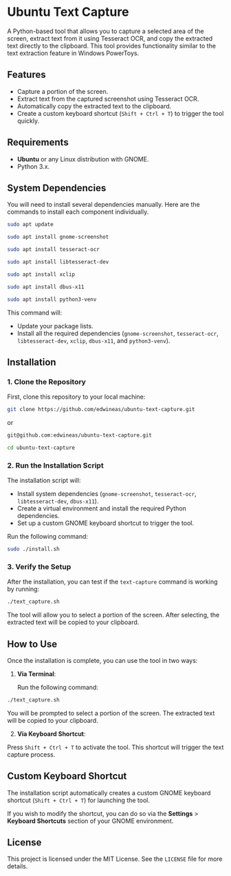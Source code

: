 # Ubuntu Text Capture

A Python-based tool that allows you to capture a selected area of the screen, extract text from it using Tesseract OCR, and copy the extracted text directly to the clipboard. This tool provides functionality similar to the text extraction feature in Windows PowerToys.

## Features

- Capture a portion of the screen.
- Extract text from the captured screenshot using Tesseract OCR.
- Automatically copy the extracted text to the clipboard.
- Create a custom keyboard shortcut (`Shift + Ctrl + T`) to trigger the tool quickly.

## Requirements

- **Ubuntu** or any Linux distribution with GNOME.
- Python 3.x.

## System Dependencies

You will need to install several dependencies manually. Here are the commands to install each component individually.

```bash
sudo apt update 
```
```bash
sudo apt install gnome-screenshot
```
```bash
sudo apt install tesseract-ocr 
```
```bash
sudo apt install libtesseract-dev
```
```bash
sudo apt install xclip
```
```bash
sudo apt install dbus-x11
```
```bash
sudo apt install python3-venv
```


This command will:
- Update your package lists.
- Install all the required dependencies (`gnome-screenshot`, `tesseract-ocr`, `libtesseract-dev`, `xclip`, `dbus-x11`, and `python3-venv`).


## Installation

### 1. Clone the Repository

First, clone this repository to your local machine:

```bash
git clone https://github.com/edwineas/ubuntu-text-capture.git
```
or

```bash
git@github.com:edwineas/ubuntu-text-capture.git
```

```bash
cd ubuntu-text-capture
```

### 2. Run the Installation Script

The installation script will:
- Install system dependencies (`gnome-screenshot`, `tesseract-ocr`, `libtesseract-dev`, `dbus-x11`).
- Create a virtual environment and install the required Python dependencies.
- Set up a custom GNOME keyboard shortcut to trigger the tool.

Run the following command:

```bash
sudo ./install.sh
```

### 3. Verify the Setup

After the installation, you can test if the `text-capture` command is working by running:

```bash
./text_capture.sh
```


The tool will allow you to select a portion of the screen. After selecting, the extracted text will be copied to your clipboard.

## How to Use

Once the installation is complete, you can use the tool in two ways:

1. **Via Terminal**:
   
   Run the following command:

```bash
./text_capture.sh
```


You will be prompted to select a portion of the screen. The extracted text will be copied to your clipboard.

2. **Via Keyboard Shortcut**:

Press `Shift + Ctrl + T` to activate the tool. This shortcut will trigger the text capture process.

## Custom Keyboard Shortcut

The installation script automatically creates a custom GNOME keyboard shortcut (`Shift + Ctrl + T`) for launching the tool. 

If you wish to modify the shortcut, you can do so via the **Settings** > **Keyboard Shortcuts** section of your GNOME environment.

## License

This project is licensed under the MIT License. See the `LICENSE` file for more details.

